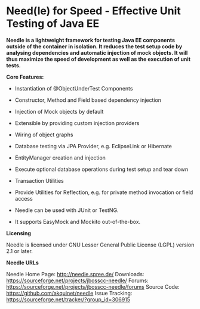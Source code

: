 
Need(le) for Speed - Effective Unit Testing of Java EE
================================

**Needle is a lightweight framework for testing Java EE components outside of the
container in isolation. It reduces the test setup code by analysing dependencies and
automatic injection of mock objects. It will thus maximize the speed of development
as well as the execution of unit tests.**


**Core Features:**

* Instantiation of @ObjectUnderTest Components
* Constructor, Method and Field based dependency injection
* Injection of Mock objects by default
* Extensible by providing custom injection providers
* Wiring of object graphs

* Database testing via JPA Provider, e.g. EclipseLink or Hibernate
* EntityManager creation and injection
* Execute optional database operations during test setup and tear down
* Transaction Utilities

* Provide Utilities for Reflection, e.g. for private method invocation or field access

* Needle can be used with JUnit or TestNG.
* It supports EasyMock and Mockito out-of-the-box.



**Licensing**

Needle is licensed under GNU Lesser General Public License (LGPL) version 2.1 or later.


**Needle URLs**

Needle Home Page:	http://needle.spree.de/
Downloads:				https://sourceforge.net/projects/jbosscc-needle/
Forums:					https://sourceforge.net/projects/jbosscc-needle/forums
Source Code:			https://github.com/akquinet/needle
Issue Tracking:			https://sourceforge.net/tracker/?group_id=306915


